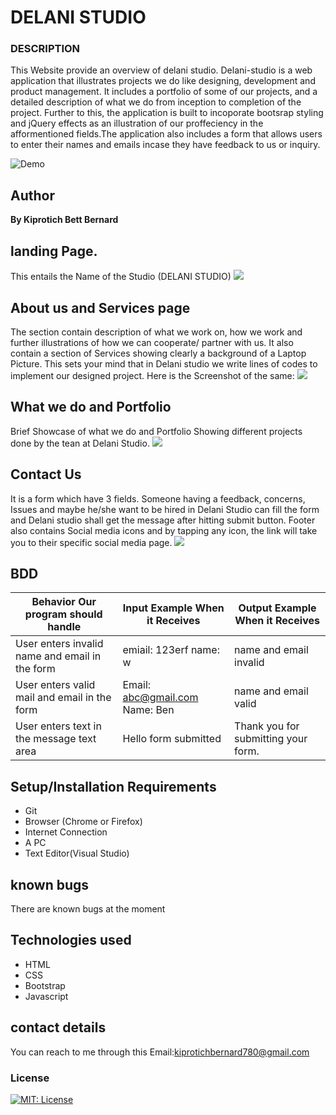 # DELANI STUDIO
### DESCRIPTION
This Website provide an overview of delani studio.
Delani-studio is a web application that illustrates projects we do like designing, development and product management. It includes a portfolio of some of our projects, and a detailed description of what we do from inception to completion of the project. Further to this, the application is built to incoporate bootsrap styling and jQuery effects as an illustration of our proffeciency in the afformentioned fields.The application also includes a form that allows users to enter their names and emails incase they have feedback to us or inquiry.

  ![Demo](https://drive.google.com/file/d/1RoTenbLfWiRTPDTtqTm07O8mTcIcevac/view)

## Author
<p style="font-weight: 700;">By Kiprotich Bett Bernard</p>

## landing Page.
This entails the Name of the Studio (DELANI STUDIO)
 <image src= "images/screenshot/landing.png">

## About us and Services page
The section contain description of what we work on, how we work and further illustrations of how we can cooperate/ partner with us. It also contain a section of Services showing clearly a background of a Laptop Picture. This sets your mind that in Delani studio we write lines of codes to implement our designed project.
Here is the Screenshot of the same:
<image src= "images/screenshot/about.png">

## What we do and Portfolio
Brief Showcase of what we do and Portfolio Showing different projects done by the tean at Delani Studio.
<image src="images/screenshot/portfolio.png">

## Contact Us
It is a form which have 3 fields. Someone having a feedback, concerns, Issues and maybe he/she want to be hired in Delani Studio can fill the form and Delani studio shall get the message after hitting submit button.
Footer also contains Social media icons and by tapping any icon, the link will take you to their specific social media page.
<image src="images/screenshots/Form.png">




## BDD
| Behavior Our program should handle             | Input Example When it Receives | Output Example When it Receives     |
|------------------------------------------------|--------------------------------|-------------------------------------|
| User enters invalid name and email in the form | emiail: 123erf name: w         | name and email invalid              |
| User enters valid mail and email in the form   | Email: abc@gmail.com     Name: Ben | name and email valid            |
| User enters text in the message text area      | Hello form submitted           | Thank you for submitting your form. |

## Setup/Installation Requirements
* Git <br>
* Browser (Chrome or Firefox) <br>
* Internet Connection <br>
* A PC <br>
* Text Editor(Visual Studio) <br>
## known bugs
There are known bugs at the moment
## Technologies used <br>
* HTML <br>
* CSS <br>
* Bootstrap <br>
* Javascript <br>
## contact details
You can reach to me through this Email:kiprotichbernard780@gmail.com


### License

[![MIT: License](https://img.shields.io/badge/License-MIT-yellow.svg)](https://opensource.org/licenses/MIT)